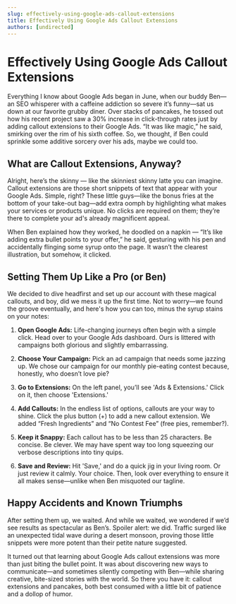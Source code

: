 ```yaml
---
slug: effectively-using-google-ads-callout-extensions
title: Effectively Using Google Ads Callout Extensions
authors: [undirected]
---
```



# Effectively Using Google Ads Callout Extensions

Everything I know about Google Ads began in June, when our buddy Ben—an SEO whisperer with a caffeine addiction so severe it’s funny—sat us down at our favorite grubby diner. Over stacks of pancakes, he tossed out how his recent project saw a 30% increase in click-through rates just by adding callout extensions to their Google Ads. “It was like magic,” he said, smirking over the rim of his sixth coffee. So, we thought, if Ben could sprinkle some additive sorcery over his ads, maybe we could too.

## What are Callout Extensions, Anyway?

Alright, here’s the skinny — like the skinniest skinny latte you can imagine. Callout extensions are those short snippets of text that appear with your Google Ads. Simple, right? These little guys—like the bonus fries at the bottom of your take-out bag—add extra oomph by highlighting what makes your services or products unique. No clicks are required on them; they’re there to complete your ad's already magnificent appeal.

When Ben explained how they worked, he doodled on a napkin — “It’s like adding extra bullet points to your offer,” he said, gesturing with his pen and accidentally flinging some syrup onto the page. It wasn’t the clearest illustration, but somehow, it clicked.

## Setting Them Up Like a Pro (or Ben)

We decided to dive headfirst and set up our account with these magical callouts, and boy, did we mess it up the first time. Not to worry—we found the groove eventually, and here's how you can too, minus the syrup stains on your notes:

1. **Open Google Ads:** Life-changing journeys often begin with a simple click. Head over to your Google Ads dashboard. Ours is littered with campaigns both glorious and slightly embarrassing.

2. **Choose Your Campaign:** Pick an ad campaign that needs some jazzing up. We chose our campaign for our monthly pie-eating contest because, honestly, who doesn’t love pie?

3. **Go to Extensions:** On the left panel, you’ll see 'Ads & Extensions.' Click on it, then choose 'Extensions.'

4. **Add Callouts:** In the endless list of options, callouts are your way to shine. Click the plus button (+) to add a new callout extension. We added “Fresh Ingredients” and “No Contest Fee” (free pies, remember?).

5. **Keep it Snappy:** Each callout has to be less than 25 characters. Be concise. Be clever. We may have spent way too long squeezing our verbose descriptions into tiny quips.

6. **Save and Review:** Hit 'Save,' and do a quick jig in your living room. Or just review it calmly. Your choice. Then, look over everything to ensure it all makes sense—unlike when Ben misquoted our tagline.

## Happy Accidents and Known Triumphs

After setting them up, we waited. And while we waited, we wondered if we’d see results as spectacular as Ben’s. Spoiler alert: we did. Traffic surged like an unexpected tidal wave during a desert monsoon, proving those little snippets were more potent than their petite nature suggested.

It turned out that learning about Google Ads callout extensions was more than just biting the bullet point. It was about discovering new ways to communicate—and sometimes silently competing with Ben—while sharing creative, bite-sized stories with the world. So there you have it: callout extensions and pancakes, both best consumed with a little bit of patience and a dollop of humor.

